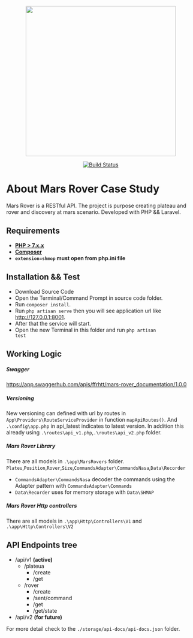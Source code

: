 <p align="center"><a href="https://laravel.com" target="_blank"><img src="https://raw.githubusercontent.com/laravel/art/master/logo-lockup/5%20SVG/2%20CMYK/1%20Full%20Color/laravel-logolockup-cmyk-red.svg" width="400"></a></p>

<p align="center">
<a href="https://travis-ci.org/laravel/framework"><img src="https://travis-ci.org/laravel/framework.svg" alt="Build Status"></a>
</p>

# About Mars Rover Case Study

Mars Rover is a RESTful API. The project is purpose creating plateau and rover and discovery at mars scenario.  Developed with PHP && Laravel.

## Requirements

- **[PHP > 7.x.x](https://www.php.net/downloads.php)**
- **[Composer](https://getcomposer.org/download/)**
- **<code>extension=shmop</code> must open from php.ini file**


## Installation && Test

- Download Source Code
- Open the Terminal/Command Prompt in source code folder.
- Run <code>composer install</code>.
- Run <code>php artisan serve</code> then you will see application url like  http://127.0.0.1:8001.
- After that the service will start.
- Open the new Terminal in this folder and run <code>php artisan test</code>
## Working Logic

##### Swagger
https://app.swaggerhub.com/apis/ffrhtt/mars-rover_documentation/1.0.0

##### Versioning
New versioning can defined with url by routes in <code>App\Providers\RouteServiceProvider</code> in function <code>mapApiRoutes()</code>. And <code>.\config\app.php</code> in api_latest indicates to latest version. In addition this already using  <code>.\routes\api_v1.php</code>,<code>.\routes\api_v2.php</code>  folder.

##### Mars Rover Library 
There are all models in <code>.\app\MarsRovers</code> folder. <code>Plateu</code>,<code>Position</code>,<code>Rover</code>,<code>Size</code>,<code>CommandsAdapter\CommandsNasa</code></code>,<code>Data\Recorder</code>
- <code>CommandsAdapter\CommandsNasa</code> decoder the commands using the Adapter pattern with <code>CommandsAdapter\Commands</code>
- <code>Data\Recorder</code> uses for memory storage with <code>Data\SHMAP</code>

##### Mars Rover Http controllers
There are all models in <code>.\app\Http\Controllers\V1</code> and <code>.\app\Http\Controllers\V2</code>

## API Endpoints tree
- /api/v1 **(active)**
    - /plateua
        - /create
        - /get
    - /rover
        - /create
        - /sent/command
        - /get
        - /get/state
- /api/v2 **(for future)**


For more detail check to the <code>./storage/api-docs/api-docs.json</code> folder.

